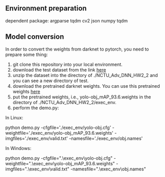 ## Environment preparation
dependent package:
argparse
tqdm
cv2
json
numpy
tqdm


## Model conversion
In order to convert the weights from darknet to pytorch, you need to prepare some thing:
1. git clone this repository into your local environment.
2. download the test dataset from the link [here](https://drive.google.com/file/d/1nswVLQSGupsRympzb3tUv3L94d7ADPmi/view?usp=sharing)
3. unzip the dataset into the directory of ./NCTU_Adv_DNN_HW2_2 and you can see a new directory of test.
4. download the pretrained darknet weights. You can use this pretrained weights [here](https://drive.google.com/file/d/1lDDQ_JJmW0hv4SNGkcT1yiWcPxf459Us/view?usp=sharing)
5. put the pretrained weights, i.e., yolo-obj_mAP_93.6.weights in the directory of ./NCTU_Adv_DNN_HW2_2/exec_env.
6. perform the demo.py:

In Linux:

python demo.py -cfgfile='./exec_env/yolo-obj.cfg' -weightfile='./exec_env/yolo-obj_mAP_93.6.weights' -imgfiles='./exec_env/valid.txt' -namesfile='./exec_env/obj.names'

In Windows:

python demo.py -cfgfile=".\exec_env\yolo-obj.cfg" -weightfile=".\exec_env\yolo-obj_mAP_93.6.weights" -imgfiles=".\exec_env\valid.txt" -namesfile=".\exec_env\obj.names"
